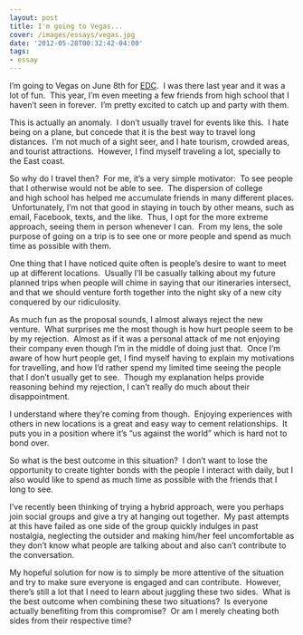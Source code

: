 ```yaml
---
layout: post
title: I'm going to Vegas...
cover: /images/essays/vegas.jpg
date: '2012-05-28T00:32:42-04:00'
tags:
- essay
---
```

I’m going to Vegas on June 8th for [EDC](http://electricdaisycarnival.com/).  I was there last year and it was a lot of fun.  This year, I’m even meeting a few friends from high school that I haven’t seen in forever.  I’m pretty excited to catch up and party with them.

This is actually an anomaly.  I don’t usually travel for events like this.  I hate being on a plane, but concede that it is the best way to travel long distances.  I’m not much of a sight seer, and I hate tourism, crowded areas, and tourist attractions.  However, I find myself traveling a lot, specially to the East coast.  

So why do I travel then?  For me, it’s a very simple motivator:  To see people that I otherwise would not be able to see.  The dispersion of college and high school has helped me accumulate friends in many different places.  Unfortunately, I’m not that good in staying in touch by other means, such as email, Facebook, texts, and the like.  Thus, I opt for the more extreme approach, seeing them in person whenever I can.  From my lens, the sole purpose of going on a trip is to see one or more people and spend as much time as possible with them.  

One thing that I have noticed quite often is people’s desire to want to meet up at different locations.  Usually I’ll be casually talking about my future planned trips when people will chime in saying that our itineraries intersect, and that we should venture forth together into the night sky of a new city conquered by our ridiculosity.  

As much fun as the proposal sounds, I almost always reject the new venture.  What surprises me the most though is how hurt people seem to be by my rejection.  Almost as if it was a personal attack of me not enjoying their company even though I’m in the middle of doing just that.  Once I’m aware of how hurt people get, I find myself having to explain my motivations for travelling, and how I’d rather spend my limited time seeing the people that I don’t usually get to see.  Though my explanation helps provide reasoning behind my rejection, I can’t really do much about their disappointment.  

I understand where they’re coming from though.  Enjoying experiences with others in new locations is a great and easy way to cement relationships.  It puts you in a position where it’s “us against the world” which is hard not to bond over.  

So what is the best outcome in this situation?  I don’t want to lose the opportunity to create tighter bonds with the people I interact with daily, but I also would like to spend as much time as possible with the friends that I long to see. 

I’ve recently been thinking of trying a hybrid approach, were you perhaps join social groups and give a try at hanging out together.  My past attempts at this have failed as one side of the group quickly indulges in past nostalgia, neglecting the outsider and making him/her feel uncomfortable as they don’t know what people are talking about and also can’t contribute to the conversation.  

My hopeful solution for now is to simply be more attentive of the situation and try to make sure everyone is engaged and can contribute.  However, there’s still a lot that I need to learn about juggling these two sides.  What is the best outcome when combining these two situations?  Is everyone actually benefiting from this compromise?  Or am I merely cheating both sides from their respective time?
